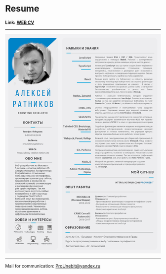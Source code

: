 # Resume

**Link:** [**WEB CV**](https://alexey-ratnikov.notion.site/alexey-ratnikov/Resume-ef570e4304fa4ace813ad839b4f6fe02)

- - -

![](https://raw.githubusercontent.com/ProUnebit/Resume/main/Resume%20(Alexey%20Ratnikov).jpg)

- - -
Mail for communication: <ProUnebit@yandex.ru>
